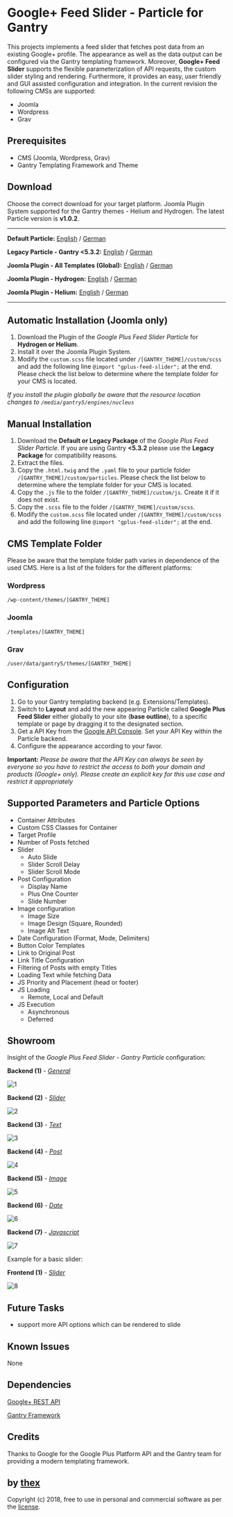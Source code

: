 # Google+ Feed Slider - Particle for Gantry
This projects implements a feed slider that fetches post data from an existing Google+ profile.  The appearance as well as the data output can be configured via the Gantry templating framework. Moreover, **Google+ Feed Slider** supports the flexible parameterization of API requests, the custom slider styling and rendering. Furthermore, it provides an easy, user friendly and GUI assisted configuration and integration. In the current revision the following CMSs are supported:
* Joomla
* Wordpress
* Grav

## Prerequisites
* CMS (Joomla, Wordpress, Grav)
* Gantry Templating Framework and Theme

## Download
Choose the correct download for your target platform. Joomla Plugin System supported for the Gantry themes - Helium and Hydrogen. The latest Particle version is **v1.0.2**.
___
**Default Particle:**
[English](https://github.com/thexmanxyz/Google-Plus-Feed-Slider-Gantry/releases/download/v1.0.2/gfs.particle.only.EN.v1.0.2.zip) / [German](https://github.com/thexmanxyz/Google-Plus-Feed-Slider-Gantry/releases/download/v1.0.2/gfs.particle.only.DE.v1.0.2.zip)

**Legacy Particle - Gantry <5.3.2:**
[English](https://github.com/thexmanxyz/Google-Plus-Feed-Slider-Gantry/releases/download/v1.0.2/gfs.particle.only.legacy.EN.v1.0.2.zip) / [German](https://github.com/thexmanxyz/Google-Plus-Feed-Slider-Gantry/releases/download/v1.0.2/gfs.particle.only.legacy.DE.v1.0.2.zip)

**Joomla Plugin - All Templates (Global):**
[English](https://github.com/thexmanxyz/Google-Plus-Feed-Slider-Gantry/releases/download/v1.0.2/gfs.j3.global.EN.v1.0.2.zip) / [German](https://github.com/thexmanxyz/Google-Plus-Feed-Slider-Gantry/releases/download/v1.0.2/gfs.j3.global.DE.v1.0.2.zip)

**Joomla Plugin - Hydrogen:**
[English](https://github.com/thexmanxyz/Google-Plus-Feed-Slider-Gantry/releases/download/v1.0.2/gfs.j3.hydrogen.EN.v1.0.2.zip) / [German](https://github.com/thexmanxyz/Google-Plus-Feed-Slider-Gantry/releases/download/v1.0.2/gfs.j3.hydrogen.DE.v1.0.2.zip)

**Joomla Plugin - Helium:**
[English](https://github.com/thexmanxyz/Google-Plus-Feed-Slider-Gantry/releases/download/v1.0.2/gfs.j3.helium.EN.v1.0.2.zip) / [German](https://github.com/thexmanxyz/Google-Plus-Feed-Slider-Gantry/releases/download/v1.0.2/gfs.j3.helium.DE.v1.0.2.zip)
___

## Automatic Installation (Joomla only)
1. Download the Plugin of the *Google Plus Feed Slider Particle* for **Hydrogen or Helium**.
2. Install it over the Joomla Plugin System.
3. Modify the `custom.scss` file located under `/[GANTRY_THEME]/custom/scss` and add the following line `@import "gplus-feed-slider";` at the end. Please check the list below to determine where the template folder for your CMS is located.

*If you install the plugin globally be aware that the resource location changes to `/media/gantry5/engines/nucleus`*

## Manual Installation
1. Download the **Default or Legacy Package** of the *Google Plus Feed Slider Particle*. If you are using Gantry **<5.3.2** please use the **Legacy Package** for compatibility reasons.
2. Extract the files.
3. Copy the `.html.twig` and the `.yaml` file to your particle folder `/[GANTRY_THEME]/custom/particles`. Please check the list below to determine where the template folder for your CMS is located.
4. Copy the `.js` file to the folder `/[GANTRY_THEME]/custom/js`. Create it if it does not exist.
5. Copy the `.scss` file to the folder `/[GANTRY_THEME]/custom/scss`.
6. Modify the `custom.scss` file located under `/[GANTRY_THEME]/custom/scss` and add the following line `@import "gplus-feed-slider";` at the end.

## CMS Template Folder
Please be aware that the template folder path varies in dependence of the used CMS. Here is a list of the folders for the different platforms:

### Wordpress
`/wp-content/themes/[GANTRY_THEME]`

### Joomla
`/templates/[GANTRY_THEME]`

### Grav
`/user/data/gantry5/themes/[GANTRY_THEME]`
   
## Configuration
1. Go to your Gantry templating backend (e.g. Extensions/Templates).
2. Switch to **Layout** and add the new appearing Particle called **Google Plus Feed Slider** either globally to your site (**base outline**), to a specific template or page by dragging it to the designated section.
3. Get a API Key from the [Google API Console](https://console.cloud.google.com/apis/dashboard). Set your API Key within the Particle backend. 
4. Configure the appearance according to your favor.

**Important:** *Please be aware that the API Key can always be seen by everyone so you have to restrict the access to both your domain and products (Google+ only). Please create an explicit key for this use case and restrict it appropriately*
 
## Supported Parameters and Particle Options
* Container Attributes
* Custom CSS Classes for Container
* Target Profile
* Number of Posts fetched
* Slider 
  * Auto Slide
  * Slider Scroll Delay
  * Slider Scroll Mode
* Post Configuration
  * Display Name
  * Plus One Counter
  * Slide Number
* Image configuration
  * Image Size
  * Image Design (Square, Rounded)
  * Image Alt Text
* Date Configuration (Format, Mode, Delimiters)  
* Button Color Templates
* Link to Original Post
* Link Title Configuration
* Filtering of Posts with empty Titles
* Loading Text while fetching Data
* JS Priority and Placement (head or footer)
* JS Loading
  * Remote, Local and Default
* JS Execution
  * Asynchronous
  * Deferred

## Showroom
Insight of the *Google Plus Feed Slider - Gantry Particle* configuration:

**Backend (1)** - *[General](/screenshots/backend_general.png)*

![1](/screenshots/backend_general.png)

**Backend (2)** - *[Slider](/screenshots/backend_slider.png)*

![2](/screenshots/backend_slider.png)

**Backend (3)** - *[Text](/screenshots/backend_text.png)*

![3](/screenshots/backend_text.png)

**Backend (4)** - *[Post](/screenshots/backend_post.png)*

![4](/screenshots/backend_post.png)

**Backend (5)** - *[Image](/screenshots/backend_image.png)*

![5](/screenshots/backend_image.png)

**Backend (6)** - *[Date](/screenshots/backend_date.png)*

![6](/screenshots/backend_date.png)

**Backend (7)** - *[Javascript](/screenshots/backend_js.png)*

![7](/screenshots/backend_js.png)

Example for a basic slider:

**Frontend (1)** - *[Slider](/screenshots/frontend_slider.gif)*

![8](/screenshots/frontend_slider.png)

## Future Tasks
* support more API options which can be rendered to slide

## Known Issues
None

## Dependencies
[Google+ REST API](https://developers.google.com/+/web/api/rest/)

[Gantry Framework](http://gantry.org/)

## Credits
Thanks to Google for the Google Plus Platform API and the Gantry team for providing a modern templating framework.

## by [thex](https://github.com/thexmanxyz)
Copyright (c) 2018, free to use in personal and commercial software as per the [license](/LICENSE.md).
